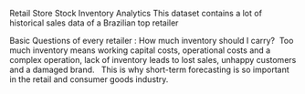 Retail Store Stock Inventory Analytics
This dataset contains a lot of historical sales data of a Brazilian top retailer

Basic Questions of every retailer : How much inventory should I carry?  Too much inventory means working capital costs, operational costs and a complex operation, lack of inventory leads to lost sales, unhappy customers and a damaged brand.
 
This is why short-term forecasting is so important in the retail and consumer goods industry.




